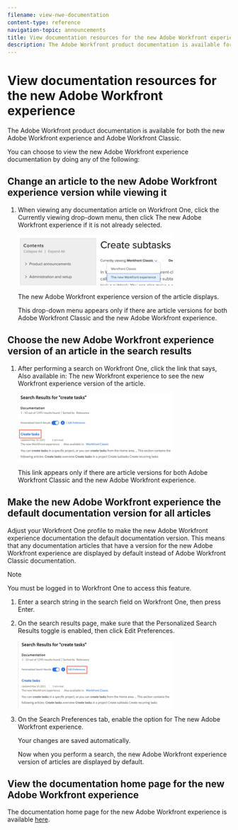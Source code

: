 ```yaml
---
filename: view-nwe-documentation
content-type: reference
navigation-topic: announcements
title: View documentation resources for the new Adobe Workfront experience
description: The Adobe Workfront product documentation is available for both the new Adobe Workfront experience and Adobe Workfront Classic.
---
```


# View documentation resources for the new Adobe Workfront experience

The Adobe Workfront product documentation is available for both the new Adobe Workfront experience and Adobe Workfront Classic.

You can choose to view the new Adobe Workfront experience documentation by doing any of the following:

## Change an article to the new Adobe Workfront experience version while viewing it

<ol> 
 <li value="1"> <p>When viewing any documentation article on Workfront One, click the <span class="bold">Currently viewing</span> drop-down menu, then click The new Adobe Workfront experience if it is not already selected.</p> <p> <img src="assets/article-nwe-drop-down-350x114.png" style="width: 350;height: 114;"> </p> <p>The new Adobe Workfront experience version of the article displays.</p> <p>This drop-down menu appears only if there are article versions for both Adobe Workfront Classic and the new Adobe Workfront experience.</p> </li> 
</ol>

## Choose the new Adobe Workfront experience version of an article in the search results

<ol> 
 <li value="1"> <p>After performing a search on Workfront One, click the link that says, <span class="bold">Also available in: The new Workfront experience</span> to see the new Workfront experience version of the article.</p> <p> <img src="assets/combined2-350x153.png" style="width: 350;height: 153;"> </p> <p>This link appears only if there are article versions for both Adobe Workfront Classic and the new Adobe Workfront experience.</p> </li> 
</ol>

## Make the new Adobe Workfront experience the default documentation version for all articles

Adjust your Workfront&nbsp;One profile to make the new Adobe Workfront experience documentation the default documentation version. This means that any documentation articles that have a version for the new Adobe Workfront experience are displayed by default instead of Adobe Workfront Classic documentation.

>[!NOTE]
>
>You must be logged in to Workfront One to access this feature.

<ol> 
 <li value="1"> <p>Enter a search string in the search field on Workfront One, then press Enter.</p> </li> 
 <li value="2"> <p>On the search results page, make sure that the <span class="bold">Personalized Search Results</span> toggle is enabled, then click <span class="bold">Edit Preferences</span>.</p> <p> <img src="assets/editpref-350x152.png" style="width: 350;height: 152;"> </p> </li> 
 <li value="3"> <p>On the <span class="bold">Search Preferences</span> tab, enable the option for The new Adobe Workfront experience.</p> <p>Your changes are saved automatically. </p> <p>Now when you perform a search, the new Adobe Workfront experience version of articles are displayed by default.</p> </li> 
</ol>

## View the documentation home page for the new Adobe Workfront experience

The documentation home page for the new Adobe Workfront experience is available [here](https://one.workfront.com/s/documentation-new-workfront-experience).
